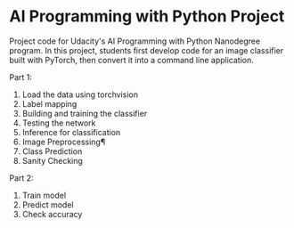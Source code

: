 # AI Programming with Python Project

Project code for Udacity's AI Programming with Python Nanodegree program. In this project, students first develop code for an image classifier built with PyTorch, then convert it into a command line application.

Part 1:
1. Load the data using torchvision
2. Label mapping
3. Building and training the classifier
4. Testing the network
5. Inference for classification
6. Image Preprocessing¶
7. Class Prediction
8. Sanity Checking

Part 2:
1. Train model
2. Predict model
3. Check accuracy
